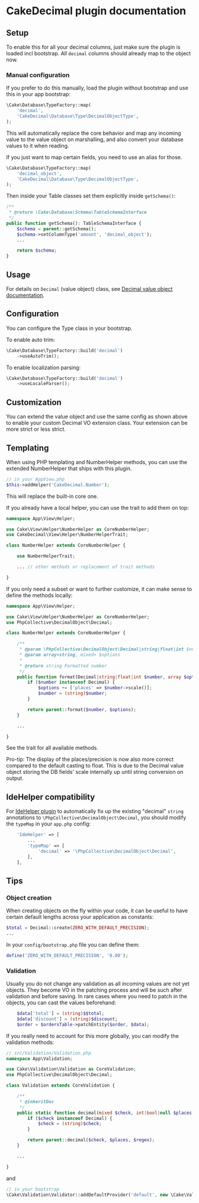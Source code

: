 # CakeDecimal plugin documentation

## Setup

To enable this for all your decimal columns, just make sure the plugin is loaded incl bootstrap.
All `decimal` columns should already map to the object now.

### Manual configuration
If you prefer to do this manually, load the plugin without bootstrap and use this in your app bootstrap:
```php
\Cake\Database\TypeFactory::map(
    'decimal',
    'CakeDecimal\Database\Type\DecimalObjectType',
);
 ```

This will automatically replace the core behavior and map any incoming value to the value object on marshalling,
and also convert your database values to it when reading.

If you just want to map certain fields, you need to use an alias for those.
```php
\Cake\Database\TypeFactory::map(
    'decimal_object',
    'CakeDecimal\Database\Type\DecimalObjectType',
);
 ```
Then inside your Table classes set them explicitly inside `getSchema()`:
```php
/**
 * @return \Cake\Database\Schema\TableSchemaInterface
 */
public function getSchema(): TableSchemaInterface {
    $schema = parent::getSchema();
    $schema->setColumnType('amount', 'decimal_object');
    ...

    return $schema;
}
```

## Usage
For details on `Decimal` (value object) class, see [Decimal value object documentation](https://github.com/php-collective/decimal-object/tree/master/docs).


## Configuration

You can configure the Type class in your bootstrap.

To enable auto trim:
```php
\Cake\Database\TypeFactory::build('decimal')
    ->useAutoTrim();
```

To enable localization parsing:
```php
\Cake\Database\TypeFactory::build('decimal')
    ->useLocaleParser();
```

## Customization

You can extend the value object and use the same config as shown above to enable your custom Decimal VO extension class.
Your extension can be more strict or less strict.

## Templating
When using PHP templating and NumberHelper methods, you can use the extended NumberHelper that ships with this plugin.
```php
// in your AppView.php
$this->addHelper('CakeDecimal.Number');
```
This will replace the built-in core one.

If you already have a local helper, you can use the trait to add them on top:
```php
namespace App\View\Helper;

use Cake\View\Helper\NumberHelper as CoreNumberHelper;
use CakeDecimal\View\Helper\NumberHelperTrait;

class NumberHelper extends CoreNumberHelper {

	use NumberHelperTrait;

	... // other methods or replacement of trait methods

}
```

If you only need a subset or want to further customize, it can make sense to define the methods locally:
```php
namespace App\View\Helper;

use Cake\View\Helper\NumberHelper as CoreNumberHelper;
use PhpCollective\DecimalObject\Decimal;

class NumberHelper extends CoreNumberHelper {

    /**
     * @param \PhpCollective\DecimalObject\Decimal|string|float|int $number
     * @param array<string, mixed> $options
     *
     * @return string Formatted number
     */
    public function format(Decimal|string|float|int $number, array $options = []): string {
        if ($number instanceof Decimal) {
            $options += ['places' => $number->scale()];
            $number = (string)$number;
        }

        return parent::format($number, $options);
    }

    ...

}
```
See the trait for all available methods.

Pro-tip: The display of the places/precision is now also more correct compared to the default casting to float.
This is due to the Decimal value object storing the DB fields' scale internally up until string conversion on output.

## IdeHelper compatibility
For [IdeHelper plugin](https://github.com/dereuromark/cakephp-ide-helper) to automatically fix up the existing "decimal" `string` annotations to `\PhpCollective\DecimalObject\Decimal`, you should modify the `typeMap` in your `app.php` config:
```php
    'IdeHelper' => [
        ...
        'typeMap' => [
            'decimal' => '\PhpCollective\DecimalObject\Decimal',
        ],
    ],
```

## Tips

### Object creation
When creating objects on the fly within your code, it can be useful to have certain default lengths across your application as constants:
```php
$total = Decimal::create(ZERO_WITH_DEFAULT_PRECISION);
...
```

In your `config/bootstrap.php` file you can define them:
```php
define('ZERO_WITH_DEFAULT_PRECISION', '0.00');
```

### Validation
Usually you do not change any validation as all incoming values are not yet objects. They become VO in the patching process and will be such after validation and before saving.
In rare cases where you need to patch in the objects, you can cast the values beforehand:
```php
    $data['total'] = (string)$$total;
    $data['discount'] = (string)$discount;
    $order = $ordersTable->patchEntity($order, $data);
```

If you really need to account for this more globally, you can modify the validation methods:
```php
// src/Validation/Validation.php
namespace App\Validation;

use Cake\Validation\Validation as CoreValidation;
use PhpCollective\DecimalObject\Decimal;

class Validation extends CoreValidation {

	/**
	 * @inheritDoc
	 */
	public static function decimal(mixed $check, int|bool|null $places = null, ?string $regex = null): bool {
		if ($check instanceof Decimal) {
			$check = (string)$check;
		}

		return parent::decimal($check, $places, $regex);
	}

	...

}
```

and
```php
// in your bootstrap
\Cake\Validation\Validator::addDefaultProvider('default', new \Cake\Validation\RulesProvider(\App\Validation\Validation::class));
```

